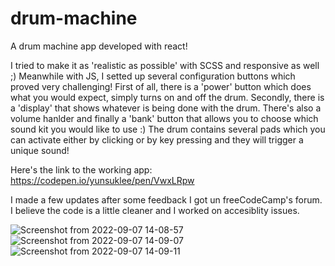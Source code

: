 # drum-machine
A drum machine app developed with react! 

I tried to make it as 'realistic as possible' with SCSS and responsive as well ;)
Meanwhile with JS, I setted up several configuration buttons which proved very challenging!
First of all, there is a 'power' button which does what you would expect, simply turns on and off the drum.
Secondly, there is a 'display' that shows whatever is being done with the drum.
There's also a volume hanlder and finally a 'bank' button that allows you to choose which sound kit you would like to use :)
The drum contains several pads which you can activate either by clicking or by key pressing and they will trigger a unique sound!

Here's the link to the working app:
https://codepen.io/yunsuklee/pen/VwxLRpw

I made a few updates after some feedback I got un freeCodeCamp's forum. I believe the code is a little cleaner and I worked on accesiblity issues. 

![Screenshot from 2022-09-07 14-08-57](https://user-images.githubusercontent.com/92840840/188874828-6af2ea3d-dc8d-4241-b7a9-1f040b99bb48.png)
![Screenshot from 2022-09-07 14-09-07](https://user-images.githubusercontent.com/92840840/188874882-c71b13aa-7a83-4f1c-b350-9b7bd19536b0.png)
![Screenshot from 2022-09-07 14-09-11](https://user-images.githubusercontent.com/92840840/188874936-3a6ab0eb-f1f0-425f-bafd-4bdf5bd615df.png)

